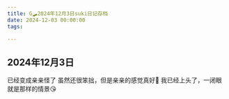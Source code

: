 ```yaml
---
title: G🛹2024年12月3日suki日记存档
date: 2024-12-03 00:00:00
tags:

---
```


## 2024年12月3日
已经变成亲亲怪了
虽然还很笨拙，但是亲亲的感觉真好🥰
我已经上头了，一闭眼就是那样的情景😘